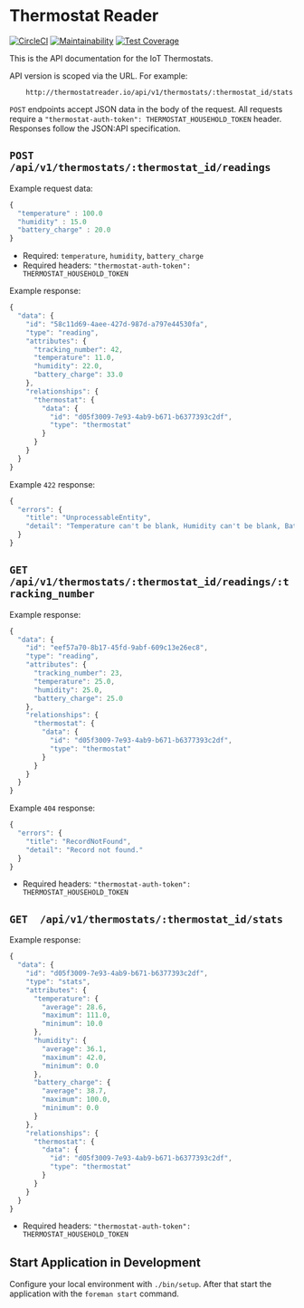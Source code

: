 # Thermostat Reader

[![CircleCI](https://img.shields.io/circleci/project/github/naughtystyle/thermostat_reader.svg)](https://circleci.com/gh/naughtystyle/thermostat_reader/tree/master)
[![Maintainability](https://api.codeclimate.com/v1/badges/a99a88d28ad37a79dbf6/maintainability)](https://codeclimate.com/github/codeclimate/codeclimate/maintainability)
[![Test Coverage](https://api.codeclimate.com/v1/badges/a99a88d28ad37a79dbf6/test_coverage)](https://codeclimate.com/github/codeclimate/codeclimate/test_coverage)

This is the API documentation for the IoT Thermostats.

API version is scoped via the URL. For example:

```
    http://thermostatreader.io/api/v1/thermostats/:thermostat_id/stats
```

`POST` endpoints accept JSON data in the body of the request. All requests require a `"thermostat-auth-token": THERMOSTAT_HOUSEHOLD_TOKEN` header. Responses follow the JSON:API specification.


`POST /api/v1/thermostats/:thermostat_id/readings`
--------------

Example request data:
```javascript
{
  "temperature" : 100.0
  "humidity" : 15.0
  "battery_charge" : 20.0
}
```
* Required: `temperature`, `humidity`, `battery_charge`
* Required headers: `"thermostat-auth-token": THERMOSTAT_HOUSEHOLD_TOKEN`

Example response:
```javascript
{
  "data": {
    "id": "58c11d69-4aee-427d-987d-a797e44530fa",
    "type": "reading",
    "attributes": {
      "tracking_number": 42,
      "temperature": 11.0,
      "humidity": 22.0,
      "battery_charge": 33.0
    },
    "relationships": {
      "thermostat": {
        "data": {
          "id": "d05f3009-7e93-4ab9-b671-b6377393c2df",
          "type": "thermostat"
        }
      }
    }
  }
}
```

Example `422` response:
```javascript
{
  "errors": {
    "title": "UnprocessableEntity",
    "detail": "Temperature can't be blank, Humidity can't be blank, Battery charge can't be blank"
  }
}
```

`GET /api/v1/thermostats/:thermostat_id/readings/:tracking_number`
----------------------

Example response:
```javascript
{
  "data": {
    "id": "eef57a70-8b17-45fd-9abf-609c13e26ec8",
    "type": "reading",
    "attributes": {
      "tracking_number": 23,
      "temperature": 25.0,
      "humidity": 25.0,
      "battery_charge": 25.0
    },
    "relationships": {
      "thermostat": {
        "data": {
          "id": "d05f3009-7e93-4ab9-b671-b6377393c2df",
          "type": "thermostat"
        }
      }
    }
  }
}
```

Example `404` response:
```javascript
{
  "errors": {
    "title": "RecordNotFound",
    "detail": "Record not found."
  }
}
```

* Required headers: `"thermostat-auth-token": THERMOSTAT_HOUSEHOLD_TOKEN`


`GET  /api/v1/thermostats/:thermostat_id/stats`
------------------------

Example response:
```javascript
{
  "data": {
    "id": "d05f3009-7e93-4ab9-b671-b6377393c2df",
    "type": "stats",
    "attributes": {
      "temperature": {
        "average": 28.6,
        "maximum": 111.0,
        "minimum": 10.0
      },
      "humidity": {
        "average": 36.1,
        "maximum": 42.0,
        "minimum": 0.0
      },
      "battery_charge": {
        "average": 38.7,
        "maximum": 100.0,
        "minimum": 0.0
      }
    },
    "relationships": {
      "thermostat": {
        "data": {
          "id": "d05f3009-7e93-4ab9-b671-b6377393c2df",
          "type": "thermostat"
        }
      }
    }
  }
}
```

* Required headers: `"thermostat-auth-token": THERMOSTAT_HOUSEHOLD_TOKEN`

## Start Application in Development

Configure your local environment with `./bin/setup`.
After that start the application with the `foreman start` command.
